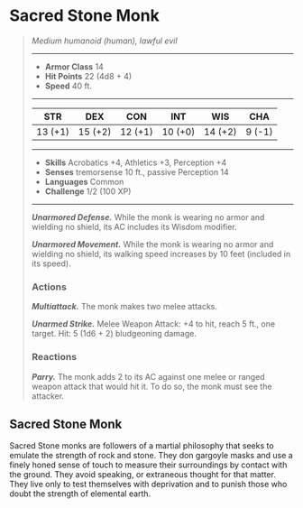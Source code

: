 # Sacred Stone Monk
>*Medium humanoid (human), lawful evil*
>___
>- **Armor Class** 14
>- **Hit Points** 22 (4d8 + 4)
>- **Speed** 40 ft.
>___
>|STR|DEX|CON|INT|WIS|CHA|
>|:---:|:---:|:---:|:---:|:---:|:---:|
>|13 (+1)|15 (+2)|12 (+1)|10 (+0)|14 (+2)|9 (-1)|
>___
>- **Skills** Acrobatics +4, Athletics +3, Perception +4
>- **Senses** tremorsense 10 ft., passive Perception 14
>- **Languages** Common
>- **Challenge** 1/2 (100 XP)
>___
>***Unarmored Defense.*** While the monk is wearing no armor and wielding no shield, its AC includes its Wisdom modifier.  
>
>***Unarmored Movement.*** While the monk is wearing no armor and wielding no shield, its walking speed increases by 10 feet (included in its speed).  
>
>### Actions
>***Multiattack.*** The monk makes two melee attacks.  
>
>***Unarmed Strike.*** Melee Weapon Attack: +4 to hit, reach 5 ft., one target. Hit: 5 (1d6 + 2) bludgeoning damage.  
>
>### Reactions
>***Parry.*** The monk adds 2 to its AC against one melee or ranged weapon attack that would hit it. To do so, the monk must see the attacker.
## Sacred Stone Monk
Sacred Stone monks are followers of a martial philosophy that seeks to emulate the strength of rock and stone. They don gargoyle masks and use a finely honed sense of touch to measure their surroundings by contact with the ground. They avoid speaking, or extraneous thought for that matter. They live only to test themselves with deprivation and to punish those who doubt the strength of elemental earth.
